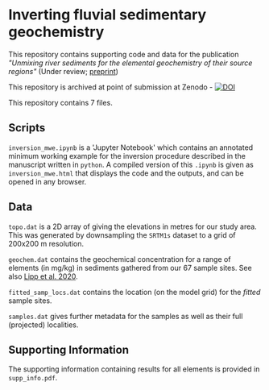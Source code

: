 # Inverting fluvial sedimentary geochemistry

This repository contains supporting code and data for the publication _"Unmixing river sediments for the elemental geochemistry of their source regions"_ (Under review; [preprint](link_here))

This repository is archived at point of submission at Zenodo - [![DOI](https://zenodo.org/badge/352673034.svg)](https://zenodo.org/badge/latestdoi/352673034)

This repository contains 7 files.

## Scripts 

`inversion_mwe.ipynb` is a 'Jupyter Notebook' which contains an annotated minimum working example for the inversion procedure described in the manuscript written in `python`. A compiled version of this `.ipynb` is given as `inversion_mwe.html` that displays the code and the outputs, and can be opened in any browser.

## Data

`topo.dat` is a 2D array of giving the elevations in metres for our study area. This was generated by downsampling the `SRTM1s` dataset to a grid of 200x200 m resolution. 

`geochem.dat` contains the geochemical concentration for a range of elements (in mg/kg) in sediments gathered from our 67 sample sites. See also [Lipp et al. 2020](https://agupubs.onlinelibrary.wiley.com/doi/full/10.1029/2020JF005700). 

`fitted_samp_locs.dat` contains the location (on the model grid) for the _fitted_ sample sites. 

`samples.dat` gives further metadata for the samples as well as their full (projected) localities. 

## Supporting Information 

The supporting information containing results for all elements is provided in `supp_info.pdf`.


